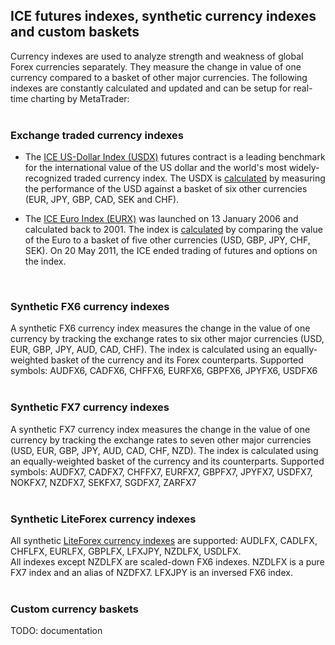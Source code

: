 
## ICE futures indexes, synthetic currency indexes and custom baskets

Currency indexes are used to analyze strength and weakness of global Forex currencies separately. They measure the change in
value of one currency compared to a basket of other major currencies. The following indexes are constantly calculated and updated and can be setup for real-time charting by MetaTrader:
<br>
<br>

### Exchange traded currency indexes
- The <a href="https://www.theice.com/publicdocs/futures_us/USDX_Futures_Contract.pdf" target="_blank">ICE US-Dollar Index
(USDX)</a> futures contract is a leading benchmark for the international value of the US dollar and the world's most
widely-recognized traded currency index. The USDX is <a href="http://www.forexltd.co.uk/trade/contrspec/usdx/" target="_blank">
calculated</a> by measuring the performance of the USD against a basket of six other currencies (EUR, JPY, GBP, CAD, SEK
and CHF).

- The <a href="http://web.archive.org/web/20111213011531if_/https://www.theice.com/publicdocs/rulebooks/futures_us/24_ICE_Futures_EURO_Index.pdf" target="_blank">
ICE Euro Index (EURX)</a> was launched on 13 January 2006 and calculated back to 2001. The index is
<a href="http://www.forexltd.co.uk/trade/contrspec/eurx/" target="_blank">calculated</a> by comparing the value of the Euro
to a basket of five other currencies (USD, GBP, JPY, CHF, SEK). On 20 May 2011, the ICE ended trading of futures and options
on the index.
<br>

### Synthetic FX6 currency indexes
A synthetic FX6 currency index measures the change in the value of one currency by tracking the exchange rates to six other
major currencies (USD, EUR, GBP, JPY, AUD, CAD, CHF). The index is calculated using an equally-weighted basket of the currency
and its Forex counterparts. Supported symbols: AUDFX6, CADFX6, CHFFX6, EURFX6, GBPFX6, JPYFX6, USDFX6
<br>
<br>

### Synthetic FX7 currency indexes
A synthetic FX7 currency index measures the change in the value of one currency by tracking the exchange rates to seven other
major currencies (USD, EUR, GBP, JPY, AUD, CAD, CHF, NZD). The index is calculated using an equally-weighted basket of the
currency and its counterparts. Supported symbols: AUDFX7, CADFX7, CHFFX7, EURFX7, GBPFX7, JPYFX7, USDFX7, NOKFX7, NZDFX7,
SEKFX7, SGDFX7, ZARFX7
<br>
<br>

### Synthetic LiteForex currency indexes
All synthetic <a href="http://web.archive.org/web/20140421225104/http://www.liteforex.com/trading/trading-instruments/indices/" target="_blank">
LiteForex currency indexes</a> are supported: AUDLFX, CADLFX, CHFLFX, EURLFX, GBPLFX, LFXJPY, NZDLFX, USDLFX.<br>
All indexes except NZDLFX are scaled-down FX6 indexes. NZDLFX is a pure FX7 index and an alias of NZDFX7. LFXJPY is an
inversed FX6 index.
<br>
<br>

### Custom currency baskets
TODO: documentation
<br>
<br>
